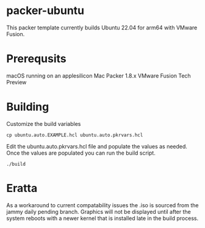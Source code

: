 # packer-ubuntu
This packer template currently builds Ubuntu 22.04 for arm64 with VMware Fusion. 

# Prerequsits
macOS running on an applesilicon Mac
Packer 1.8.x
VMware Fusion Tech Preview
# Building
Customize the build variables
```
cp ubuntu.auto.EXAMPLE.hcl ubuntu.auto.pkrvars.hcl
```

Edit the ubuntu.auto.pkrvars.hcl file and populate the values as needed. Once the values are populated you can run the build script. 

```
./build
```

# Eratta
As a workaround to current compatability issues the .iso is sourced from the jammy daily pending branch. Graphics will not be displayed until after the system reboots with a newer kernel that is installed late in the build process. 